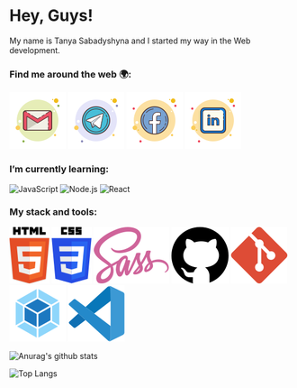# Hey, Guys!
My name is Tanya Sabadyshyna and I started my way in the Web development.

### Find me around the web :earth_africa::
  
  [![sabadyshyna e-mail](./icons/gmail-tanya-sabadyshyna.svg)](mailto:sabadyshyna@gmail.com)
  [![sabadyshyna telegram](./icons/telegram-tanya-sabadyshyna.svg)](https://t.me/sabadyshyna)
  [![sabadyshyna facebook](./icons/facebook-tanya-sabadyshyna.svg)](https://www.facebook.com/sabadyshyna)
  [![sabadyshyna linkedin](./icons/linkedin-tanya-sabadyshyna.svg)](https://www.linkedin.com/in/sabadyshyna/)
  
### I’m currently learning:

  ![JavaScript](https://img.shields.io/badge/javascript-%23F7DF1E.svg?&style=for-the-badge&logo=javascript&logoColor=black)
  ![Node.js](https://img.shields.io/badge/node.js%20-%2343853D.svg?&style=for-the-badge&logo=node.js&logoColor=white)
  ![React](https://img.shields.io/badge/react%20-%2320232a.svg?&style=for-the-badge&logo=react&logoColor=%2361DAFB)
  
### My stack and tools:

  ![Html5](./icons/html5.svg)
  ![Css3](./icons/css3.svg)
  ![Sass](./icons/sass.svg)
  ![GitHub](./icons/github.svg)
  ![Git](./icons/git.svg)
  ![Webpack](./icons/webpack.svg)
  ![VScode](./icons/visual-studio-code.svg)
  
![Anurag's github stats](https://github-readme-stats.vercel.app/api?username=sabadyshyna&show_icons=true&title_color=3A405A&text_color=3A405A&icon_color=E9AFA3&bg_color=DEG,F9DEC9,AEC5EB&hide_border=true)

![Top Langs](https://github-readme-stats.vercel.app/api/top-langs/?username=sabadyshyna&layout=compact&title_color=3A405A&text_color=3A405A&bg_color=DEG,AEC5EB,F9DEC9&hide_border=true)
